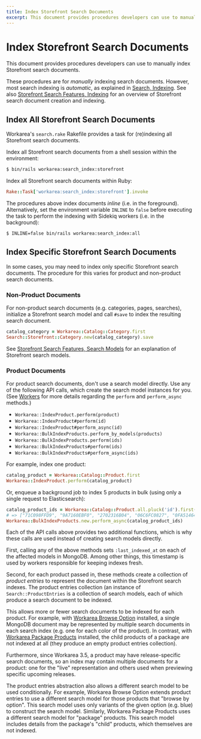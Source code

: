 ```yaml
---
title: Index Storefront Search Documents
excerpt: This document provides procedures developers can use to manually index Storefront search documents.
---
```


Index Storefront Search Documents
================================================================================

This document provides procedures developers can use to manually index Storefront search documents.

These procedures are for _manually_ indexing search documents. However, most search indexing is _automatic_, as explained in [Search, Indexing](/articles/searching.html#indexing).
See also [Storefront Search Features, Indexing](/articles/storefront-search-features.html#indexing) for an overview of Storefront search document creation and indexing.


Index All Storefront Search Documents
--------------------------------------------------------------------------------

Workarea's `search.rake` Rakefile provides a task for (re)indexing all Storefront search documents.

Index all Storefront search documents from a shell session within the environment:

```bash
$ bin/rails workarea:search_index:storefront
```

Index all Storefront search documents within Ruby:

```ruby
Rake::Task['workarea:search_index:storefront'].invoke
```

The procedures above index documents _inline_ (i.e. in the foreground).
Alternatively, set the environment variable `INLINE` to `false` before executing the task to perform the indexing with Sidekiq workers (i.e. in the background):

```bash
$ INLINE=false bin/rails workarea:search_index:all
```


Index Specific Storefront Search Documents
--------------------------------------------------------------------------------

In some cases, you may need to index only specific Storefront search documents.
The procedure for this varies for product and non-product search documents.


### Non-Product Documents

For non-product search documents (e.g. categories, pages, searches), initialize a Storefront search model and call `#save` to index the resulting search document.

```ruby
catalog_category = Workarea::Catalog::Category.first
Search::Storefront::Category.new(catalog_category).save
```

See [Storefront Search Features, Search Models](/articles/storefront-search-features.html#search-models) for an explanation of Storefront search models.


### Product Documents

For product search documents, don't use a search model directly.
Use any of the following API calls, which create the search model instances for you.
(See [Workers](workers.html) for more details regarding the `perform` and `perform_async` methods.)

* `Workarea::IndexProduct.perform(product)`
* `Workarea::IndexProduct#perform(id)`
* `Workarea::IndexProduct#perform_async(id)`
* `Workarea::BulkIndexProducts.perform_by_models(products)`
* `Workarea::BulkIndexProducts.perform(ids)`
* `Workarea::BulkIndexProducts#perform(ids)`
* `Workarea::BulkIndexProducts#perform_async(ids)`

For example, index one product:

```ruby
catalog_product = Workarea::Catalog::Product.first
Workarea::IndexProduct.perform(catalog_product)
```

Or, enqueue a background job to index 5 products in bulk (using only a single request to Elasticsearch):

```ruby
catalog_product_ids = Workarea::Catalog::Product.all.pluck('id').first(5)
# => ["71C098FFD9", "9A7160EBF0", "2702316B04", "06C6FC0827", "0FA514641B"]
Workarea::BulkIndexProducts.new.perform_async(catalog_product_ids)
```

Each of the API calls above provides two additional functions, which is why these calls are used instead of creating search models directly.

First, calling any of the above methods sets `:last_indexed_at` on each of the affected models in MongoDB.
Among other things, this timestamp is used by workers responsible for keeping indexes fresh.

Second, for each product passed in, these methods create a collection of _product entries_ to represent the document within the Storefront search indexes.
The product entries collection (an instance of `Search::ProductEntries` is a collection of search models, each of which produce a search document to be indexed.

This allows more or fewer search documents to be indexed for each product.
For example, with [Workarea Browse Option](https://github.com/workarea-commerce/workarea-browse-option) installed, a single MongoDB document may be represented by multiple search documents in each search index (e.g. one for each color of the product).
In contrast, with [Workarea Package Products](https://github.com/workarea-commerce/workarea-package-products) installed, the child products of a package are not indexed at all (they produce an empty product entries collection).

Furthermore, since Workarea 3.5, a product may have release-specific search documents, so an index may contain multiple documents for a product: one for the "live" representation and others used when previewing specific upcoming releases.

The product entries abstraction also allows a different search model to be used conditionally.
For example, Workarea Browse Option extends product entries to use a different search model for those products that "browse by option".
This search model uses only variants of the given option (e.g. blue) to construct the search model.
Similarly, Workarea Package Products uses a different search model for "package" products.
This search model includes details from the package's "child" products, which themselves are not indexed.
